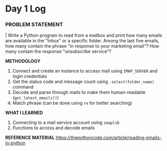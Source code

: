 # Day 1 Log

### PROBLEM STATEMENT
| Write a Python program to read from a mailbox and print how many emails are available in the "Inbox" or a specific folder. Among the last five emails, how many contain the phrase "in response to your marketing email"? How many contain the response "unsubscribe service"?

**METHODOLOGY**
1. Connect and create an instance to access mail using `IMAP_SERVER` and login credentials
2. Get the status code and message count using `.select(folder_name)` command
3. Decode and parse through mails to make them human-readable (`get_latest_emails()`)
4. Match phrase (can be done using `re` for better searching)

**WHAT I LEARNED**
1. Connecting to a mail service account using `imaplib`
2. Functions to access and decode emails

**REFERENCE MATERIAL**
https://thepythoncode.com/article/reading-emails-in-python
